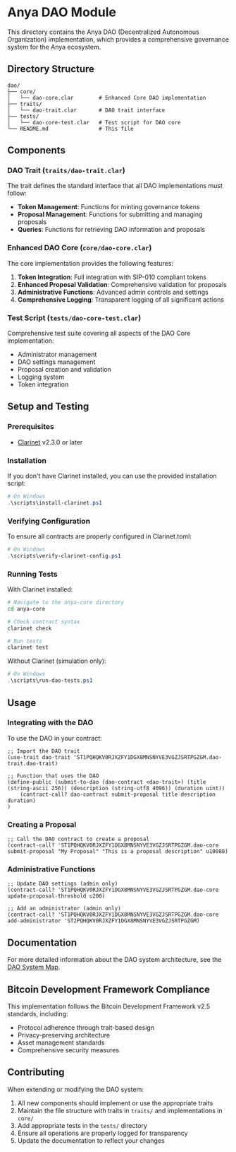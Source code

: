 # Anya DAO Module

This directory contains the Anya DAO (Decentralized Autonomous Organization) implementation, which provides a comprehensive governance system for the Anya ecosystem.

## Directory Structure

```
dao/
├── core/
│   └── dao-core.clar        # Enhanced Core DAO implementation
├── traits/
│   └── dao-trait.clar       # DAO trait interface
├── tests/
│   └── dao-core-test.clar   # Test script for DAO core
└── README.md                # This file
```

## Components

### DAO Trait (`traits/dao-trait.clar`)

The trait defines the standard interface that all DAO implementations must follow:

- **Token Management**: Functions for minting governance tokens
- **Proposal Management**: Functions for submitting and managing proposals
- **Queries**: Functions for retrieving DAO information and proposals

### Enhanced DAO Core (`core/dao-core.clar`)

The core implementation provides the following features:

1. **Token Integration**: Full integration with SIP-010 compliant tokens
2. **Enhanced Proposal Validation**: Comprehensive validation for proposals
3. **Administrative Functions**: Advanced admin controls and settings
4. **Comprehensive Logging**: Transparent logging of all significant actions

### Test Script (`tests/dao-core-test.clar`)

Comprehensive test suite covering all aspects of the DAO Core implementation:

- Administrator management
- DAO settings management
- Proposal creation and validation
- Logging system
- Token integration

## Setup and Testing

### Prerequisites

- [Clarinet](https://github.com/hirosystems/clarinet) v2.3.0 or later

### Installation

If you don't have Clarinet installed, you can use the provided installation script:

```powershell
# On Windows
.\scripts\install-clarinet.ps1
```

### Verifying Configuration

To ensure all contracts are properly configured in Clarinet.toml:

```powershell
# On Windows
.\scripts\verify-clarinet-config.ps1
```

### Running Tests

With Clarinet installed:

```bash
# Navigate to the anya-core directory
cd anya-core

# Check contract syntax
clarinet check

# Run tests
clarinet test
```

Without Clarinet (simulation only):

```powershell
# On Windows
.\scripts\run-dao-tests.ps1
```

## Usage

### Integrating with the DAO

To use the DAO in your contract:

```clarity
;; Import the DAO trait
(use-trait dao-trait 'ST1PQHQKV0RJXZFY1DGX8MNSNYVE3VGZJSRTPGZGM.dao-trait.dao-trait)

;; Function that uses the DAO
(define-public (submit-to-dao (dao-contract <dao-trait>) (title (string-ascii 256)) (description (string-utf8 4096)) (duration uint))
    (contract-call? dao-contract submit-proposal title description duration)
)
```

### Creating a Proposal

```clarity
;; Call the DAO contract to create a proposal
(contract-call? 'ST1PQHQKV0RJXZFY1DGX8MNSNYVE3VGZJSRTPGZGM.dao-core submit-proposal "My Proposal" "This is a proposal description" u10080)
```

### Administrative Functions

```clarity
;; Update DAO settings (admin only)
(contract-call? 'ST1PQHQKV0RJXZFY1DGX8MNSNYVE3VGZJSRTPGZGM.dao-core update-proposal-threshold u200)

;; Add an administrator (admin only)
(contract-call? 'ST1PQHQKV0RJXZFY1DGX8MNSNYVE3VGZJSRTPGZGM.dao-core add-administrator 'ST2PQHQKV0RJXZFY1DGX8MNSNYVE3VGZJSRTPGZGM)
```

## Documentation

For more detailed information about the DAO system architecture, see the [DAO System Map](../docs/DAO_SYSTEM_MAP.md).

## Bitcoin Development Framework Compliance

This implementation follows the Bitcoin Development Framework v2.5 standards, including:

- Protocol adherence through trait-based design
- Privacy-preserving architecture
- Asset management standards
- Comprehensive security measures

## Contributing

When extending or modifying the DAO system:

1. All new components should implement or use the appropriate traits
2. Maintain the file structure with traits in `traits/` and implementations in `core/`
3. Add appropriate tests in the `tests/` directory
4. Ensure all operations are properly logged for transparency
5. Update the documentation to reflect your changes 